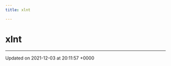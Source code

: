 ```yaml
---
title: xlnt

---
```


# xlnt








-------------------------------

Updated on 2021-12-03 at 20:11:57 +0000